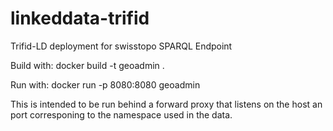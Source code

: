 # linkeddata-trifid
Trifid-LD deployment for swisstopo SPARQL Endpoint

Build with:
     docker build -t geoadmin .


Run with:
     docker run -p 8080:8080 geoadmin

This is intended to be run behind a forward proxy that listens on the host an
port corresponing to the namespace used in the data.